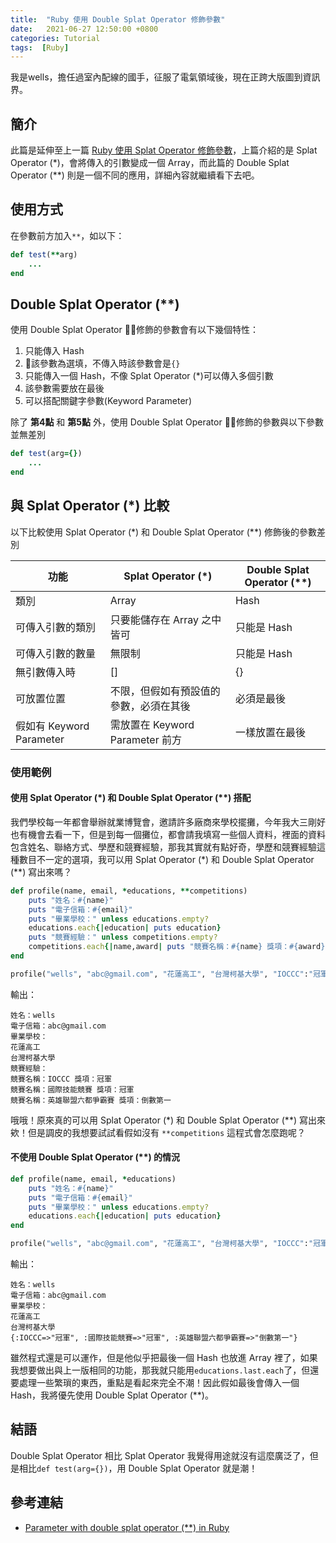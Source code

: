 ```yaml
---
title:  "Ruby 使用 Double Splat Operator 修飾參數"
date:   2021-06-27 12:50:00 +0800
categories: Tutorial
tags:  [Ruby]
--- 
```

我是wells，擔任過室內配線的國手，征服了電氣領域後，現在正跨大版圖到資訊界。
## 簡介
此篇是延伸至上一篇 [Ruby 使用 Splat Operator 修飾參數](../Ruby-使用-Splat-Operator-修飾參數/index.html)，上篇介紹的是 Splat Operator (*)，會將傳入的引數變成一個 Array，而此篇的 Double Splat Operator (**) 則是一個不同的應用，詳細內容就繼續看下去吧。

## 使用方式
在參數前方加入`**`，如以下：
```ruby
def test(**arg)
    ...
end
```

## Double Splat Operator (**)
使用 Double Splat Operator 修飾的參數會有以下幾個特性：
1. 只能傳入 Hash
2. 該參數為選填，不傳入時該參數會是`{}`
3. 只能傳入一個 Hash，不像 Splat Operator (*)可以傳入多個引數
4. 該參數需要放在最後
5. 可以搭配關鍵字參數(Keyword Parameter)

除了 **第4點** 和 **第5點** 外，使用 Double Splat Operator 修飾的參數與以下參數並無差別
```ruby
def test(arg={})
    ...
end
```

## 與 Splat Operator (*) 比較
以下比較使用 Splat Operator (*) 和 Double Splat Operator (**) 修飾後的參數差別

| 功能                     | Splat Operator (*)                     | Double Splat Operator (**) |
| ------------------------ | -------------------------------------- | -------------------------- |
| 類別                     | Array                                  | Hash                       |
| 可傳入引數的類別         | 只要能儲存在 Array 之中皆可            | 只能是 Hash                |
| 可傳入引數的數量         | 無限制                                 | 只能是 Hash                |
| 無引數傳入時             | []                                     | {}                         |
| 可放置位置               | 不限，但假如有預設值的參數，必須在其後 | 必須是最後                 |
| 假如有 Keyword Parameter | 需放置在 Keyword Parameter 前方        | 一樣放置在最後             |

### 使用範例
#### 使用 Splat Operator (*) 和 Double Splat Operator (**) 搭配
我們學校每一年都會舉辦就業博覽會，邀請許多廠商來學校擺攤，今年我大三剛好也有機會去看一下，但是到每一個攤位，都會請我填寫一些個人資料，裡面的資料包含姓名、聯絡方式、學歷和競賽經驗，那我其實就有點好奇，學歷和競賽經驗這種數目不一定的選項，我可以用 Splat Operator (*) 和 Double Splat Operator (**) 寫出來嗎？

```ruby
def profile(name, email, *educations, **competitions)
    puts "姓名：#{name}"
    puts "電子信箱：#{email}"
    puts "畢業學校：" unless educations.empty?
    educations.each{|education| puts education}
    puts "競賽經驗：" unless competitions.empty?
    competitions.each{|name,award| puts "競賽名稱：#{name} 獎項：#{award}"}
end

profile("wells", "abc@gmail.com", "花蓮高工", "台灣柯基大學", "IOCCC":"冠軍", "國際技能競賽": "冠軍", "英雄聯盟六都爭霸賽":"倒數第一")
```
輸出：
```
姓名：wells
電子信箱：abc@gmail.com
畢業學校：
花蓮高工
台灣柯基大學
競賽經驗：
競賽名稱：IOCCC 獎項：冠軍
競賽名稱：國際技能競賽 獎項：冠軍
競賽名稱：英雄聯盟六都爭霸賽 獎項：倒數第一
```
哦哦！原來真的可以用 Splat Operator (*) 和 Double Splat Operator (**) 寫出來欸！但是調皮的我想要試試看假如沒有 `**competitions` 這程式會怎麼跑呢？
#### 不使用 Double Splat Operator (**) 的情況

```ruby
def profile(name, email, *educations)
    puts "姓名：#{name}"
    puts "電子信箱：#{email}"
    puts "畢業學校：" unless educations.empty?
    educations.each{|education| puts education}
end

profile("wells", "abc@gmail.com", "花蓮高工", "台灣柯基大學", "IOCCC":"冠軍", "國際技能競賽": "冠軍", "英雄聯盟六都爭霸賽":"倒數第一")
```
輸出：
```
姓名：wells
電子信箱：abc@gmail.com
畢業學校：
花蓮高工
台灣柯基大學
{:IOCCC=>"冠軍", :國際技能競賽=>"冠軍", :英雄聯盟六都爭霸賽=>"倒數第一"}
```
雖然程式還是可以運作，但是他似乎把最後一個 Hash 也放進 Array 裡了，如果我想要做出與上一版相同的功能，那我就只能用`educations.last.each`了，但還要處理一些繁瑣的東西，重點是看起來完全不潮！因此假如最後會傳入一個 Hash，我將優先使用 Double Splat Operator (**)。

## 結語
Double Splat Operator 相比 Splat Operator 我覺得用途就沒有這麼廣泛了，但是相比`def test(arg={})`，用 Double Splat Operator 就是潮！

## 參考連結
- [Parameter with double splat operator (**) in Ruby](https://medium.com/@sologoubalex/parameter-with-double-splat-operator-in-ruby-d944d234de34)